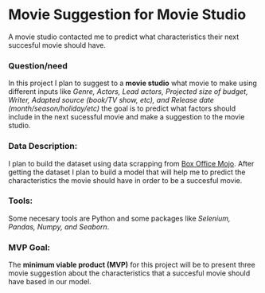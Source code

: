 # Movie Suggestion for Movie Studio
A movie studio contacted me to predict what characteristics their next succesful movie should have.


### Question/need
In this project I plan to suggest to a **movie studio** what movie to make using different inputs like *Genre, Actors, Lead actors, Projected size of budget, Writer, Adapted source (book/TV show, etc), and Release date (month/season/holiday/etc)* the goal is to predict what factors should include in the next sucessful movie and make a suggestion to the movie studio.


### Data Description:
I plan to build the dataset using data scrapping from [Box Office Mojo](http://boxofficemojo.com). After getting the dataset I plan to build a model that will help me to predict the characteristics the movie should have in order to be a succesful movie. 

### Tools:
Some necesary tools are Python and some packages like *Selenium, Pandas, Numpy, and Seaborn*.

### MVP Goal:
The **minimum viable product (MVP)** for this project will be to present three movie suggestion about the characteristics that a succesful movie should have based in our model.
